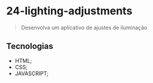 # 24-lighting-adjustments

>Desenvolva um aplicativo de ajustes de iluminação


## Tecnologias
- HTML;
- CSS;
- JAVASCRIPT;
